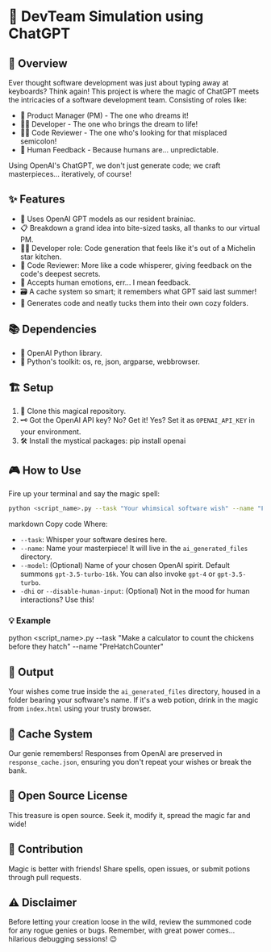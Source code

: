 # 🚀 DevTeam Simulation using ChatGPT

## 🎯 Overview

Ever thought software development was just about typing away at keyboards? Think again! This project is where the magic of ChatGPT meets the intricacies of a software development team. Consisting of roles like:

- 🧠 Product Manager (PM) - The one who dreams it!
- 👩‍💻 Developer - The one who brings the dream to life!
- 🕵️‍♂️ Code Reviewer - The one who's looking for that misplaced semicolon!
- 🤔 Human Feedback - Because humans are... unpredictable.

Using OpenAI's ChatGPT, we don't just generate code; we craft masterpieces... iteratively, of course!

## ✨ Features

- 💬 Uses OpenAI GPT models as our resident brainiac.
- 📋 Breakdown a grand idea into bite-sized tasks, all thanks to our virtual PM.
- 🧑‍🍳 Developer role: Code generation that feels like it's out of a Michelin star kitchen.
- 📝 Code Reviewer: More like a code whisperer, giving feedback on the code's deepest secrets.
- 👥 Accepts human emotions, err... I mean feedback.
- 🗃 A cache system so smart; it remembers what GPT said last summer!
- 📁 Generates code and neatly tucks them into their own cozy folders.

## 📚 Dependencies

- 🤖 OpenAI Python library.
- 🔧 Python's toolkit: os, re, json, argparse, webbrowser.

## 🏗 Setup

1. 📂 Clone this magical repository.
2. 🗝 Got the OpenAI API key? No? Get it! Yes? Set it as `OPENAI_API_KEY` in your environment.
3. 🛠 Install the mystical packages:
pip install openai

## 🎮 How to Use

Fire up your terminal and say the magic spell:

```bash
python <script_name>.py --task "Your whimsical software wish" --name "Fancy name for your software"
```

markdown
Copy code
Where:
- `--task`: Whisper your software desires here.
- `--name`: Name your masterpiece! It will live in the `ai_generated_files` directory.
- `--model`: (Optional) Name of your chosen OpenAI spirit. Default summons `gpt-3.5-turbo-16k`. You can also invoke `gpt-4` or `gpt-3.5-turbo`.
- `-dhi` or `--disable-human-input`: (Optional) Not in the mood for human interactions? Use this!

### 💡 Example
python <script_name>.py --task "Make a calculator to count the chickens before they hatch" --name "PreHatchCounter"

## 🎁 Output

Your wishes come true inside the `ai_generated_files` directory, housed in a folder bearing your software's name. If it's a web potion, drink in the magic from `index.html` using your trusty browser.

## 🧠 Cache System

Our genie remembers! Responses from OpenAI are preserved in `response_cache.json`, ensuring you don't repeat your wishes or break the bank.

## 📜 Open Source License

This treasure is open source. Seek it, modify it, spread the magic far and wide!

## 💬 Contribution

Magic is better with friends! Share spells, open issues, or submit potions through pull requests.

## ⚠️ Disclaimer

Before letting your creation loose in the wild, review the summoned code for any rogue genies or bugs. Remember, with great power comes... hilarious debugging sessions! 😉